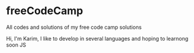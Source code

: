 # freeCodeCamp
All codes and solutions of my free code camp solutions

Hi, I'm Karim, I like to develop in several languages and hoping to learnong soon JS
